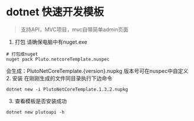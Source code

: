# dotnet 快速开发模板

> 支持API，MVC项目，mvc自带简单admin页面

1. 打包
请确保电脑中有nuget.exe
```
# 打包成nuget
nuget pack Pluto.netcoreTemplate.nuspec 
```
会生成：PlutoNetCoreTemplate.{version}.nupkg  版本号可在nuspec中自定义
2. 安装
在刚刚生成的文件同目录执行下边命令
```
dotnet new -i PlutoNetCoreTemplate.1.3.2.nupkg  
```

3. 查看模板是否安装成功
```
dotnet new plutoapi -h
```


